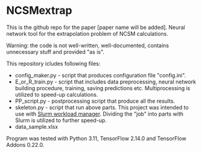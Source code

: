 # NCSMextrap
This is the github repo for the paper [paper name will be added]. Neural network tool for the extrapolation problem of NCSM calculations.

Warning: the code is not well-written, well-documented, contains unnecessary stuff and provided "as is".

This repository icludes following files:
  * config_maker.py - script that produces configuration file "config.ini".
  * E_or_R_train.py - script that includes data preprocessing, neural network building procedure, training, saving predictions etc. Multiprocessing is utilized to speed-up calculations.
  * PP_script.py -  postprocessing script that produce all the results.
  * skeleton.py - script that run above parts. This project was intended to use with [Slurm workload manager](https://slurm.schedmd.com/documentation.html). Dividing the "job" into parts with Slurm is utilized to further speed-up.
  * data_sample.xlsx

Program was tested with Python 3.11, TensorFlow 2.14.0 and TensorFlow Addons 0.22.0.
